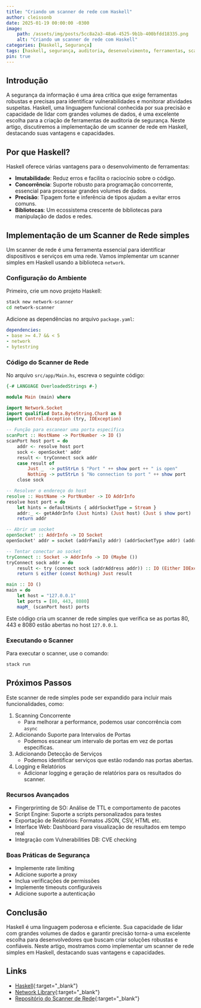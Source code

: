 ```yaml
---
title: "Criando um scanner de rede com Haskell"
author: cleissonb
date: 2025-01-19 00:00:00 -0300
image: 
    path: /assets/img/posts/5cc8a2a3-48a6-4525-9b1b-400bfdd18335.png
    alt: "Criando um scanner de rede com Haskell"
categories: [Haskell, Segurança]
tags: [haskell, segurança, auditoria, desenvolvimento, ferramentas, scanner, rede]
pin: true
---
```


## Introdução

A segurança da informação é uma área crítica que exige ferramentas robustas e precisas para identificar vulnerabilidades e monitorar atividades suspeitas. Haskell, uma linguagem funcional conhecida por sua precisão e capacidade de lidar com grandes volumes de dados, é uma excelente escolha para a criação de ferramentas de auditoria de segurança. Neste artigo, discutiremos a implementação de um scanner de rede em Haskell, destacando suas vantagens e capacidades.

## Por que Haskell?

Haskell oferece várias vantagens para o desenvolvimento de ferramentas:

- **Imutabilidade**: Reduz erros e facilita o raciocínio sobre o código.
- **Concorrência**: Suporte robusto para programação concorrente, essencial para processar grandes volumes de dados.
- **Precisão**: Tipagem forte e inferência de tipos ajudam a evitar erros comuns.
- **Bibliotecas**: Um ecossistema crescente de bibliotecas para manipulação de dados e redes.

## Implementação de um Scanner de Rede simples

Um scanner de rede é uma ferramenta essencial para identificar dispositivos e serviços em uma rede. Vamos implementar um scanner simples em Haskell usando a biblioteca `network`.

### Configuração do Ambiente

Primeiro, crie um novo projeto Haskell:

```bash
stack new network-scanner
cd network-scanner
```

Adicione as dependências no arquivo `package.yaml`:

```yaml
dependencies:
- base >= 4.7 && < 5
- network
- bytestring
```

### Código do Scanner de Rede

No arquivo `src/app/Main.hs`, escreva o seguinte código:

```haskell
{-# LANGUAGE OverloadedStrings #-}

module Main (main) where

import Network.Socket
import qualified Data.ByteString.Char8 as B
import Control.Exception (try, IOException)

-- Função para escanear uma porta específica
scanPort :: HostName -> PortNumber -> IO ()
scanPort host port = do
    addr <- resolve host port
    sock <- openSocket' addr
    result <- tryConnect sock addr
    case result of
        Just _  -> putStrLn $ "Port " ++ show port ++ " is open"
        Nothing -> putStrLn $ "No connection to port " ++ show port
    close sock

-- Resolver o endereço do host
resolve :: HostName -> PortNumber -> IO AddrInfo
resolve host port = do
    let hints = defaultHints { addrSocketType = Stream }
    addr:_ <- getAddrInfo (Just hints) (Just host) (Just $ show port)
    return addr

-- Abrir um socket
openSocket' :: AddrInfo -> IO Socket
openSocket' addr = socket (addrFamily addr) (addrSocketType addr) (addrProtocol addr)

-- Tentar conectar ao socket
tryConnect :: Socket -> AddrInfo -> IO (Maybe ())
tryConnect sock addr = do
    result <- try (connect sock (addrAddress addr)) :: IO (Either IOException ())
    return $ either (const Nothing) Just result

main :: IO ()
main = do
    let host = "127.0.0.1"
    let ports = [80, 443, 8080]
    mapM_ (scanPort host) ports
```

Este código cria um scanner de rede simples que verifica se as portas 80, 443 e 8080 estão abertas no host `127.0.0.1`.

### Executando o Scanner

Para executar o scanner, use o comando:

```bash
stack run
```

## Próximos Passos

Este scanner de rede simples pode ser expandido para incluir mais funcionalidades, como:

1. Scanning Concorrente
    - Para melhorar a performance, podemos usar concorrência com `async`
2. Adicionando Suporte para Intervalos de Portas
    - Podemos escanear um intervalo de portas em vez de portas específicas.
3. Adicionando Detecção de Serviços
    - Podemos identificar serviços que estão rodando nas portas abertas.
4. Logging e Relatórios
    - Adicionar logging e geração de relatórios para os resultados do scanner.

### Recursos Avançados
- Fingerprinting de SO: Análise de TTL e comportamento de pacotes
- Script Engine: Suporte a scripts personalizados para testes
- Exportação de Relatórios: Formatos JSON, CSV, HTML etc.
- Interface Web: Dashboard para visualização de resultados em tempo real
- Integração com Vulnerabilities DB: CVE checking

### Boas Práticas de Segurança
- Implemente rate limiting
- Adicione suporte a proxy
- Inclua verificações de permissões
- Implemente timeouts configuráveis
- Adicione suporte a autenticação

## Conclusão

Haskell é uma linguagem poderosa e eficiente. Sua capacidade de lidar com grandes volumes de dados e garantir precisão torna-a uma excelente escolha para desenvolvedores que buscam criar soluções robustas e confiáveis. Neste artigo, mostramos como implementar um scanner de rede simples em Haskell, destacando suas vantagens e capacidades.

## Links

- [Haskell](https://www.haskell.org/){:target="_blank"}
- [Network Library](https://hackage.haskell.org/package/network){:target="_blank"}
- [Repositório do Scanner de Rede](https://github.com/cleissonbarbosa/network-scanner){:target="_blank"}
